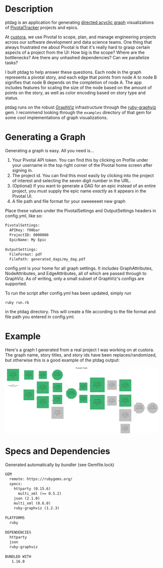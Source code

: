 # Description
ptdag is an application for generating [directed acyclic graph](https://en.wikipedia.org/wiki/Directed_acyclic_graph) visualizations of [PivotalTracker](https://www.pivotaltracker.com) projects and epics.

At [custora](https://custora.com/), we use Pivotal to scope, plan, and manage engineering projects across our software development and data science teams. One thing that always frustrated me about Pivotal is that it's really hard to grasp certain aspects of a project from the UI: How big is the scope? Where are the bottlenecks? Are there any unhashed dependencies? Can we parallelize tasks?

I built ptdag to help answer these questions. Each node in the graph represents a pivotal story, and each edge that points from node A to node B signifies that node B depends on the completion of node A. The app includes features for scaling the size of the node based on the amount of points on the story, as well as color encoding based on story type and status.

ptdag runs on the robust [GraphViz](http://www.graphviz.org/) infrastructure through the [ruby-graphviz](https://github.com/glejeune/Ruby-Graphviz) gem. I recommend looking through the `examples` directory of that gem for some cool implementations of graph visualizations.

# Generating a Graph
Generating a graph is easy. All you need is...
1. Your Pivotal API token. You can find this by clicking on Profile under your username in the top right corner of the Pivotal home screen after signing in.
2. The project id. You can find this most easily by clicking into the project of interest and selecting the seven digit number in the URL.
3. (Optional) If you want to generate a DAG for an epic instead of an entire project, you must supply the epic name _exactly_ as it appears in the Pivotal UI.
4. A file path and file format for your sweeeeeet new graph

Place these values under the PivotalSettings and OutputSettings headers in config.yml, like so:
```
PivotalSettings:
  APIKey: f00bar
  ProjectID: 0000000
  EpicName: My Epic

OutputSettings:
  FileFormat: pdf
  FilePath: generated_dags/my_dag.pdf
```

config.yml is your home for all graph settings. It includes GraphAttributes, NodeAttributes, and EdgeAttributes, all of which are passed through to GraphViz. As of writing, only a small subset of GraphViz's configs are supported.

To run the script after config.yml has been updated, simply run
```
ruby run.rb
```
in the ptdag directory. This will create a file according to the file format and
file path you entered in config.yml.

# Example
Here's a graph I generated from a real project I was working on at custora. The graph name, story titles, and story ids have been replaces/randomized, but otherwise this is a good example of the ptdag output:

![alt text](https://github.com/nickresnick/ptdag/blob/master/pivotal_dag_201712101455)

# Specs and Dependencies
Generated automatically by bundler (see Gemfile.lock)
```
GEM
  remote: https://rubygems.org/
  specs:
    httparty (0.15.6)
      multi_xml (>= 0.5.2)
    json (2.1.0)
    multi_xml (0.6.0)
    ruby-graphviz (1.2.3)

PLATFORMS
  ruby

DEPENDENCIES
  httparty
  json
  ruby-graphviz

BUNDLED WITH
   1.16.0
```
